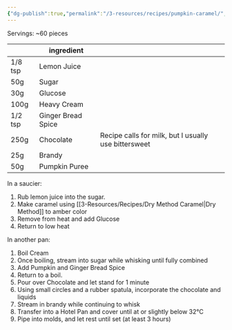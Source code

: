 ```yaml
---
{"dg-publish":true,"permalink":"/3-resources/recipes/pumpkin-caramel/","title":"Pumpkin Caramel","tags":["truffles","🍽️_Nutrition","☢️_Atomic","🌲_Evergreen"],"updated":"2025-10-19T08:51:25.025-07:00"}
---
```


Servings: ~60 pieces

|         | ingredient         |                                                      |
| ------- | ------------------ | ---------------------------------------------------- |
| 1/8 tsp | Lemon Juice        |                                                      |
| 50g     | Sugar              |                                                      |
| 30g     | Glucose            |                                                      |
| 100g    | Heavy Cream        |                                                      |
| 1/2 tsp | Ginger Bread Spice |                                                      |
| 250g    | Chocolate          | Recipe calls for milk, but I usually use bittersweet |
| 25g     | Brandy             |                                                      |
| 50g     | Pumpkin Puree      |                                                      |
In a saucier: 
1. Rub lemon juice into the sugar.
2. Make caramel using [[3-Resources/Recipes/Dry Method Caramel\|Dry Method]] to amber color
3. Remove from heat and add Glucose
4. Return to low heat

In another pan:
1. Boil Cream
2. Once boiling, stream into sugar while whisking until fully combined
3. Add Pumpkin and Ginger Bread Spice
4. Return to a boil.
5. Pour over Chocolate and let stand for 1 minute
6. Using small circles and a rubber spatula, incorporate the chocolate and liquids
7. Stream in brandy while continuing to whisk
8. Transfer into a Hotel Pan and cover until at or slightly below 32°C
9. Pipe into molds, and let rest until set (at least 3 hours)